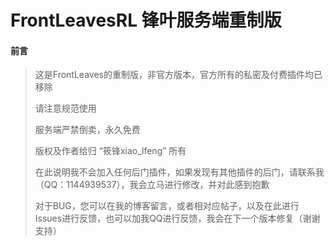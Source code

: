 # FrontLeavesRL 锋叶服务端重制版

#### 前言
> 这是FrontLeaves的重制版，非官方版本，官方所有的私密及付费插件均已移除
>
> 请注意规范使用
>
> 服务端严禁倒卖，永久免费
>
> 版权及作者给归 “筱锋xiao_lfeng” 所有
>
> 在此说明我不会加入任何后门插件，如果发现有其他插件的后门，请联系我（QQ：1144939537），我会立马进行修改，并对此感到抱歉
>
> 对于BUG，您可以在我的博客留言，或者相对应帖子，以及在此进行Issues进行反馈，也可以加我QQ进行反馈，我会在下一个版本修复（谢谢支持）
>